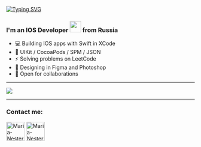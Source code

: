[![Typing SVG](https://readme-typing-svg.demolab.com?font=Fira+Code&weight=500&size=23&pause=2000&color=A9FEF7&background=FFFFFF00&width=700&lines=Hello+there+%F0%9F%91%8B%2C+I'm+Maria)](https://git.io/typing-svg)

### I'm an IOS Developer <img src="https://media.giphy.com/media/WUlplcMpOCEmTGBtBW/giphy.gif" width="30"> from Russia
- 💻 Building IOS apps with Swift in XCode
- 🚀 UIKit / CocoaPods / SPM / JSON
- :zap: Solving problems on LeetCode
- 🌠 Designing in Figma and Photoshop
- 🤝 Open for collaborations

---

<p align="left" >  
 <a href="https://github.com/anuraghazra/github-readme-stats"> 
  <img  src="https://github-readme-stats-sigma-five.vercel.app/api?username=ridebyhorse&show_icons=true&theme=radical&hide=issues"/>
 </a>
</p>

---

### Contact me:

[<img align="left" alt="Maria-Nesterova | Telegram" height="50px" src="https://img.icons8.com/fluency/48/telegram-app.png"/>][telegram]

[<img align="left" alt="Maria-Nesterova | Post" height="50px" src="https://img.icons8.com/fluency/48/gmail.png"/>][post]

[telegram]: https://t.me/ridebyhorse
[post]: mailto:ridebyhorse@gmail.com
